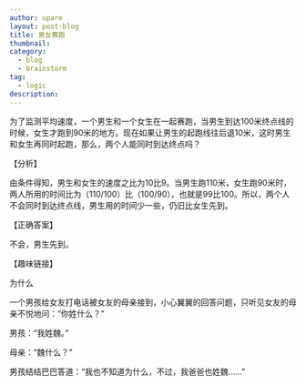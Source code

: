 ```yaml
---
author: upare
layout: post-blog
title: 男女赛跑
thumbnail:
category:
  - blog
  - brainstorm
tag:
  - logic
description: 
---
```

为了监测平均速度，一个男生和一个女生在一起赛跑，当男生到达100米终点线的时候，女生才跑到90米的地方。现在如果让男生的起跑线往后退10米，这时男生和女生再同时起跑，那么，两个人能同时到达终点吗？

【分析】

由条件得知，男生和女生的速度之比为10比9。当男生跑110米，女生跑90米时，两人所用的时间比为（110/100）比（100/90），也就是99比100。所以，两个人不会同时到达终点线，男生用的时间少一些，仍旧比女生先到。

【正确答案】

不会，男生先到。

【趣味链接】

为什么

一个男孩给女友打电话被女友的母亲接到，小心翼翼的回答问题，只听见女友的母亲不悦地问：“你姓什么？”

男孩：“我姓魏。”

母亲：“魏什么？”

男孩结结巴巴答道：“我也不知道为什么，不过，我爸爸也姓魏……”